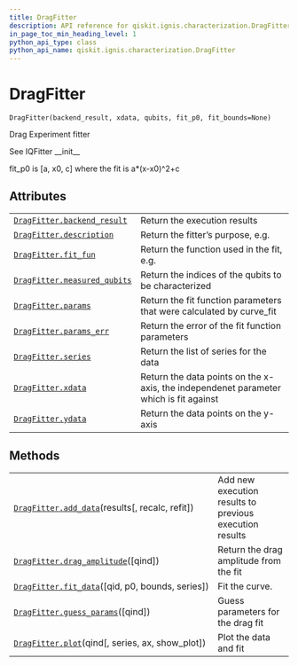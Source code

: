 ```yaml
---
title: DragFitter
description: API reference for qiskit.ignis.characterization.DragFitter
in_page_toc_min_heading_level: 1
python_api_type: class
python_api_name: qiskit.ignis.characterization.DragFitter
---
```


# DragFitter

<span id="qiskit.ignis.characterization.DragFitter" />

`DragFitter(backend_result, xdata, qubits, fit_p0, fit_bounds=None)`

Drag Experiment fitter

See IQFitter \_\_init\_\_

fit\_p0 is \[a, x0, c] where the fit is a\*(x-x0)^2+c

## Attributes

|                                                                                                                                                     |                                                                                       |
| --------------------------------------------------------------------------------------------------------------------------------------------------- | ------------------------------------------------------------------------------------- |
| [`DragFitter.backend_result`](qiskit.ignis.characterization.DragFitter.backend_result "qiskit.ignis.characterization.DragFitter.backend_result")    | Return the execution results                                                          |
| [`DragFitter.description`](qiskit.ignis.characterization.DragFitter.description "qiskit.ignis.characterization.DragFitter.description")             | Return the fitter’s purpose, e.g.                                                     |
| [`DragFitter.fit_fun`](qiskit.ignis.characterization.DragFitter.fit_fun "qiskit.ignis.characterization.DragFitter.fit_fun")                         | Return the function used in the fit, e.g.                                             |
| [`DragFitter.measured_qubits`](qiskit.ignis.characterization.DragFitter.measured_qubits "qiskit.ignis.characterization.DragFitter.measured_qubits") | Return the indices of the qubits to be characterized                                  |
| [`DragFitter.params`](qiskit.ignis.characterization.DragFitter.params "qiskit.ignis.characterization.DragFitter.params")                            | Return the fit function parameters that were calculated by curve\_fit                 |
| [`DragFitter.params_err`](qiskit.ignis.characterization.DragFitter.params_err "qiskit.ignis.characterization.DragFitter.params_err")                | Return the error of the fit function parameters                                       |
| [`DragFitter.series`](qiskit.ignis.characterization.DragFitter.series "qiskit.ignis.characterization.DragFitter.series")                            | Return the list of series for the data                                                |
| [`DragFitter.xdata`](qiskit.ignis.characterization.DragFitter.xdata "qiskit.ignis.characterization.DragFitter.xdata")                               | Return the data points on the x-axis, the independenet parameter which is fit against |
| [`DragFitter.ydata`](qiskit.ignis.characterization.DragFitter.ydata "qiskit.ignis.characterization.DragFitter.ydata")                               | Return the data points on the y-axis                                                  |

## Methods

|                                                                                                                                                            |                                                         |
| ---------------------------------------------------------------------------------------------------------------------------------------------------------- | ------------------------------------------------------- |
| [`DragFitter.add_data`](qiskit.ignis.characterization.DragFitter.add_data "qiskit.ignis.characterization.DragFitter.add_data")(results\[, recalc, refit])  | Add new execution results to previous execution results |
| [`DragFitter.drag_amplitude`](qiskit.ignis.characterization.DragFitter.drag_amplitude "qiskit.ignis.characterization.DragFitter.drag_amplitude")(\[qind])  | Return the drag amplitude from the fit                  |
| [`DragFitter.fit_data`](qiskit.ignis.characterization.DragFitter.fit_data "qiskit.ignis.characterization.DragFitter.fit_data")(\[qid, p0, bounds, series]) | Fit the curve.                                          |
| [`DragFitter.guess_params`](qiskit.ignis.characterization.DragFitter.guess_params "qiskit.ignis.characterization.DragFitter.guess_params")(\[qind])        | Guess parameters for the drag fit                       |
| [`DragFitter.plot`](qiskit.ignis.characterization.DragFitter.plot "qiskit.ignis.characterization.DragFitter.plot")(qind\[, series, ax, show\_plot])        | Plot the data and fit                                   |

